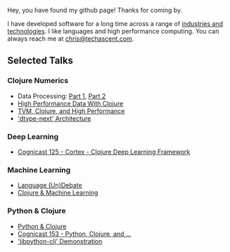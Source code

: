 Hey, you have found my github page!  Thanks for coming by.


I have developed software for a long time across a range of [industries and technologies](https://www.linkedin.com/in/chris-nuernberger-54a13a3/).  I like languages and high performance computing.  You can always reach me at <chris@techascent.com>.


## Selected Talks

### Clojure Numerics

* Data Processing: [Part 1](https://soundcloud.com/clojurestream/e72-data-processing-with-chris-nuernberger-part-1), 
  [Part 2](https://soundcloud.com/clojurestream/e73-data-processing-with-chris-nuernberger-part-2)
* [High Performance Data With Clojure](https://www.youtube.com/watch?v=5mUGu4RlwKE)
* [TVM, Clojure, and High Performance](https://www.therepl.net/episodes/13/)
* ['dtype-next' Architecture](https://www.youtube.com/watch?v=zYNlZXTV14E&t=1203s)

### Deep Learning

* [Cognicast 125 - Cortex - Clojure Deep Learning Framework](https://www.cognitect.com/cognicast/125)


### Machine Learning

* [Language (Un)Debate](https://twimlai.com/twiml-talk-393-panel-the-great-ml-language-undebate/)
* [Clojure & Machine Learning](https://www.youtube.com/watch?v=NyMABoUEj20&t=3s)


### Python & Clojure

* [Python & Clojure](https://www.youtube.com/watch?v=vQPW16_jixs)
* [Cognicast 153 - Python, Clojure, and ...](https://www.cognitect.com/cognicast/153)
* ['libpython-clj' Demonstration](https://www.youtube.com/watch?v=ajDiGS73i2o&t=414s)
